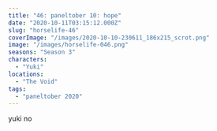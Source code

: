 ```yaml
---
title: "46: paneltober 10: hope"
date: "2020-10-11T03:15:12.000Z"
slug: "horselife-46"
coverImage: "/images/2020-10-10-230611_186x215_scrot.png"
image: "/images/horselife-046.png"
seasons: "Season 3"
characters:
  - "Yuki"
locations:
  - "The Void"
tags:
  - "paneltober 2020"
---
```


yuki no
